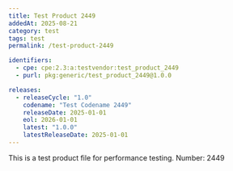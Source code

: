 ```yaml
---
title: Test Product 2449
addedAt: 2025-08-21
category: test
tags: test
permalink: /test-product-2449

identifiers:
  - cpe: cpe:2.3:a:testvendor:test_product_2449
  - purl: pkg:generic/test_product_2449@1.0.0

releases:
  - releaseCycle: "1.0"
    codename: "Test Codename 2449"
    releaseDate: 2025-01-01
    eol: 2026-01-01
    latest: "1.0.0"
    latestReleaseDate: 2025-01-01
---
```


This is a test product file for performance testing. Number: 2449
